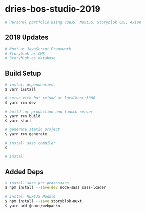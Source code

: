 # dries-bos-studio-2019

``` bash
# Personal portfolio using VueJS, NuxtJS, Storyblok CMS, Axion
```

## 2019 Updates

``` bash
# Nuxt as JavaScript Framework
# Storyblok as CMS
# Storyblok as database
```

## Build Setup

``` bash
# install dependencies
$ yarn install

# serve with hot reload at localhost:3000
$ yarn run dev

# build for production and launch server
$ yarn run build
$ yarn start

# generate static project
$ yarn run generate

# install sass compiler
$

# install 
```

## Added Deps

``` bash
# install sass pre-processors
$ npm install --save-dev node-sass sass-loader

# install NuxtJS Module
$ npm install --save storyblok-nuxt
$ yarn add @nuxt/webpackn
```
